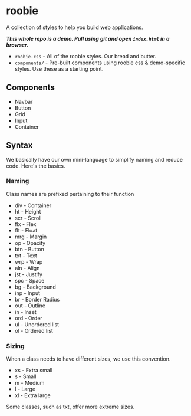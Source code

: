 # roobie

A collection of styles to help you build web applications.

***This whole repo is a demo.  Pull using git and open ```index.html``` in a browser.***

- ```roobie.css``` - All of the roobie styles.  Our bread and butter.
- ```components/``` - Pre-built components using roobie css & demo-specific styles.  Use these as a starting point.

## Components

- Navbar
- Button
- Grid
- Input
- Container

## Syntax

We basically have our own mini-language to simplify naming and reduce code.  Here's the basics.

### Naming

Class names are prefixed pertaining to their function

- div - Container
- ht - Height
- scr - Scroll
- flx - Flex
- flt - Float
- mrg - Margin
- op - Opacity
- btn - Button
- txt - Text
- wrp - Wrap
- aln - Align
- jst - Justify
- spc - Space
- bg - Background
- inp - Input
- br - Border Radius
- out - Outline
- in - Inset
- ord - Order
- ul - Unordered list
- ol - Ordered list

### Sizing

When a class needs to have different sizes, we use this convention. 

- xs - Extra small
- s - Small
- m - Medium
- l - Large
- xl - Extra large

Some classes, such as txt, offer more extreme sizes.